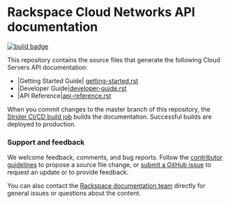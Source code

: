 # Rackspace Cloud Networks API documentation

[![build badge](https://build.developer.rackspace.com/rackerlabs/docs-cloud-networks/badge?branch=master)](https://build.developer.rackspace.com/rackerlabs/docs-cloud-networks/)

This repository contains the source files that generate the following Cloud Servers API 
documentation: 

* |Getting Started Guide| [getting-started.rst](https://github.com/rackerlabs/docs-cloud-networks/blob/master/api-docs/getting-started.rst)
* |Developer Guide|[developer-guide.rst](https://github.com/rackerlabs/docs-cloud-networks/blob/master/api-docs/developer-guide.rst)
* |API Reference|[api-reference.rst](https://github.com/rackerlabs/docs-cloud-networks/blob/master/api-docs/api-reference.rst)

When you commit changes to the master branch of this repository, the 
[Strider CI/CD build job](https://build.developer.rackspace.com/rackerlabs/docs-cloud-servers/)
builds the documentation. Successful builds are deployed to production.

### Support and feedback

We welcome feedback, comments, and bug reports. Follow the [contributor guidelines](CONTRIBUTING.md) 
to propose a source file change, or [submit a GitHub issue](https://github.com/rackerlabs/docs-cloud-networks/issues/new) 
to request an update or to provide feedback.

You can also contact the [Rackspace documentation team](mailto:devdoc@rackspace.com) 
directly for general issues or questions about the content. 
